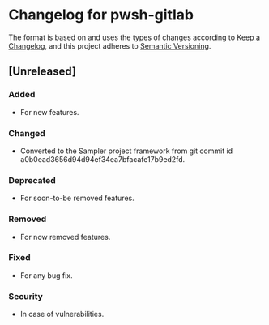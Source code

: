 # Changelog for pwsh-gitlab

The format is based on and uses the types of changes according to [Keep a Changelog](https://keepachangelog.com/en/1.0.0/),
and this project adheres to [Semantic Versioning](https://semver.org/spec/v2.0.0.html).

## [Unreleased]

### Added

- For new features.

### Changed

- Converted to the Sampler project framework from git commit id a0b0ead3656d94d94ef34ea7bfacafe17b9ed2fd.

### Deprecated

- For soon-to-be removed features.

### Removed

- For now removed features.

### Fixed

- For any bug fix.

### Security

- In case of vulnerabilities.
